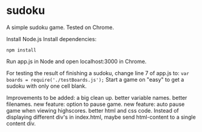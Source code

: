 # sudoku
A simple sudoku game. Tested on Chrome.

Install Node.js
Install dependencies:

<code>npm install</code>

Run app.js in Node and open localhost:3000 in Chrome.

For testing the result of finishing a sudoku, change line 7 of app.js to:
<code>var boards = require('./testBoards.js');</code>
Start a game on "easy" to get a sudoku with only one cell blank.

Improvements to be added:
  a big clean up.
  better variable names.
  better filenames.
  new feature: option to pause game.
  new feature: auto pause game when viewing highscores.
  better html and css code.
  Instead of displaying different div's in index.html, maybe send html-content to a single content div.
